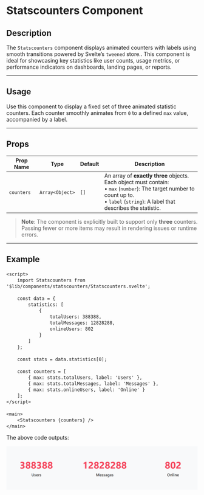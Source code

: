 # Statscounters Component

## Description

The `Statscounters` component displays animated counters with labels using smooth transitions powered by Svelte’s `tweened` store.. This component is ideal for showcasing key statistics like user counts, usage metrics, or performance indicators on dashboards, landing pages, or reports.

---

## Usage

Use this component to display a fixed set of three animated statistic counters. Each counter smoothly animates from `0` to a defined `max` value, accompanied by a label.

---

## Props

| Prop Name   | Type            | Default | Description |
|-------------|-----------------|---------|-------------|
| `counters`  | `Array<Object>` | `[]`    | An array of **exactly three** objects. Each object must contain:<br>• `max` (`number`): The target number to count up to.<br>• `label` (`string`): A label that describes the statistic. |

> **Note**: The component is explicitly built to support only **three** counters. Passing fewer or more items may result in rendering issues or runtime errors.

---

## Example

```svelte
<script>
    import Statscounters from '$lib/components/statscounters/Statscounters.svelte';

    const data = {
        statistics: [
            {
                totalUsers: 388388,
                totalMessages: 12828288,
                onlineUsers: 802
            }
        ]
    };

    const stats = data.statistics[0];

    const counters = [
        { max: stats.totalUsers, label: 'Users' },
        { max: stats.totalMessages, label: 'Messages' },
        { max: stats.onlineUsers, label: 'Online' }
    ];
</script>

<main>
    <Statscounters {counters} />
</main>

```
The above code outputs:

![Statscounters image.](./docsImages/statsCounterImage.png "This is a Statscounters image.")